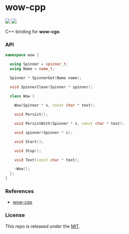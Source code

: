 # wow-cpp

[![](https://img.shields.io/github/v/tag/thechampagne/wow-cpp?label=version)](https://github.com/thechampagne/wow-cpp/releases/latest) [![](https://img.shields.io/github/license/thechampagne/wow-cpp)](https://github.com/thechampagne/wow-cpp/blob/main/LICENSE)

C++ binding for **wow-cgo**.

### API

```cpp
namespace wow {

  using Spinner = spinner_t;
  using Name = name_t;

  Spinner * SpinnerGet(Name name);

  void SpinnerClean(Spinner * spinner);

  class Wow {
  
    Wow(Spinner * s, const char * text);

    void Persist();

    void PersistWith(Spinner * s, const char * text);

    void spinner(Spinner * s);

    void Start();

    void Stop();

    void Text(const char * text);

    ~Wow();
  };
}
```

### References
 - [wow-cgo](https://github.com/thechampagne/wow-cgo)

### License

This repo is released under the [MIT](https://github.com/thechampagne/wow-cpp/blob/main/LICENSE).

